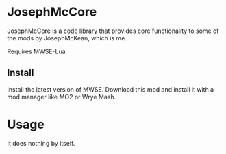 # JosephMcCore

JosephMcCore is a code library that provides core functionality to some of the mods by JosephMcKean, which is me.

Requires MWSE-Lua.

## Install
Install the latest version of MWSE.
Download this mod and install it with a mod manager like MO2 or Wrye Mash.

# Usage
It does nothing by itself.
